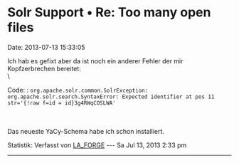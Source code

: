 Solr Support • Re: Too many open files
======================================

Date: 2013-07-13 15:33:05

Ich hab es gefixt aber da ist noch ein anderer Fehler der mir
Kopfzerbrechen bereitet:\
\

Code: 
:   `org.apache.solr.common.SolrException: org.apache.solr.search.SyntaxError: Expected identifier at pos 11 str='{!raw f=id = id}3g4RWqCOSLWA'`

\
\
Das neueste YaCy-Schema habe ich schon installiert.

Statistik: Verfasst von
[LA\_FORGE](http://forum.yacy-websuche.de/memberlist.php?mode=viewprofile&u=324)
--- Sa Jul 13, 2013 2:33 pm

------------------------------------------------------------------------
